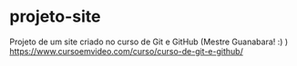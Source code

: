 # projeto-site
Projeto de um site criado no curso de Git e GitHub
(Mestre Guanabara! :) ) 
https://www.cursoemvideo.com/curso/curso-de-git-e-github/
